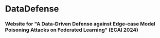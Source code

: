 # DataDefense

### Website for "A Data-Driven Defense against Edge-case Model Poisoning Attacks on Federated Learning" (ECAI 2024)
